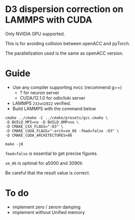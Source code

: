 # D3 dispersion correction on LAMMPS with CUDA

Only NVIDIA GPU supported.

This is for avoiding collision between openACC and pyTorch.

The parallelization used is the same as openACC version.

# Guide
- Use any compiler supporting nvcc (recommend g++)
  - ? for neuron server
  - CUDA/12.1.0 for odin/loki server
- LAMMPS `23Jun2022` verified.
- Build LAMMPS with the command below
```
cmake ../cmake -C ../cmake/presets/gcc.cmake \
-D BUILD_MPI=no -D BUILD_OMP=no \
-D CMAKE_CXX_FLAGS="-O3" \
-D CMAKE_CUDA_FLAGS="-arch=sm_86 -fmad=false -O3" \
-D CMAKE_CUDA_ARCHITECTURES=86

make -j8
```

`fmad=false` is essential to get precise figures.

`sm_86` is optimal for a5000 and 3090ti

Be careful that the result value is correct.



# To do
- implement zero / zerom damping
- implement without Unified memory
